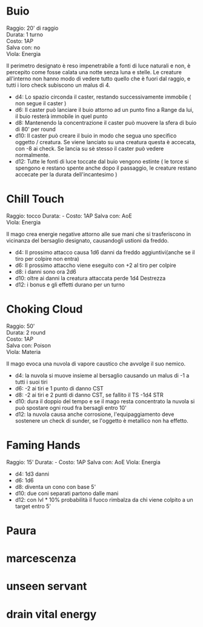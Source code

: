 # Buio

Raggio: 20' di raggio  
Durata: 1 turno  
Costo: 1AP  
Salva con: no  
Vìola: Energia

Il perimetro designato è reso impenetrabile a fonti di luce naturali e non, è percepito come fosse calata una notte senza luna e stelle. Le creature all'interno non hanno modo di vedere tutto quello che è fuori dal raggio, e tutti i loro check subiscono un malus di 4.

- d4: Lo spazio circonda il caster, restando successivamente immobile ( non segue il caster )
- d6: Il caster può lanciare il buio attorno ad un punto fino a Range da lui, il buio resterà immobile in quel punto
- d8: Mantenendo la concentrazione il caster può muovere la sfera di buio di 80' per round
- d10: Il caster può creare il buio in modo che segua uno specifico oggetto / creatura. Se viene lanciato su una creatura questa è accecata, con -8 ai check. Se lancia su sè stesso il caster può vedere normalmente.
- d12: Tutte le fonti di luce toccate dal buio vengono estinte ( le torce si spengono e restano spente anche dopo il passaggio, le creature restano accecate per la durata dell'incantesimo ) 


# Chill Touch

Raggio: tocco
Durata: - 
Costo: 1AP
Salva con: AoE  
Vìola: Energia  

Il mago crea energie negative attorno alle sue mani che si trasferiscono in vicinanza del bersaglio designato, causandogli ustioni da freddo.

- d4: Il prossimo attacco causa 1d6 danni da freddo aggiuntivi(anche se il tiro per colpire non entra)
- d6: Il prossimo attaccho viene eseguito con +2 al tiro per colpire
- d8: i danni sono ora 2d6
- d10: oltre ai danni la creatura attaccata perde 1d4 Destrezza
- d12: i bonus e gli effetti durano per un turno


# Choking Cloud

Raggio: 50'  
Durata: 2 round  
Costo: 1AP  
Salva con: Poison  
Vìola: Materia  

Il mago evoca una nuvola di vapore caustico che avvolge il suo nemico.

- d4: la nuvola si muove insieme al bersaglio causando un malus di -1 a tutti i suoi tiri
- d6: -2 ai tiri e 1 punto di danno CST
- d8: -2 ai tiri e 2 punti di danno CST, se fallito il TS -1d4 STR
- d10: dura il doppio del tempo e se il mago resta concentrato la nuvola si può spostare ogni roud fra bersagli entro 10'
- d12: la nuvola causa anche corrosione, l'equipaggiamento deve sostenere un check di sunder, se l'oggetto è metallico non ha effetto.


# Faming Hands

Raggio: 15'
Durata: -
Costo: 1AP
Salva con: AoE
Vìola: Energia

- d4: 1d3 danni
- d6: 1d6
- d8: diventa un cono con base 5'
- d10: due coni separati partono dalle mani
- d12: con lvl * 10% probabilità il fuoco rimbalza da chi viene colpito a un target entro 5'


# Paura

# marcescenza

# unseen servant

# drain vital energy

